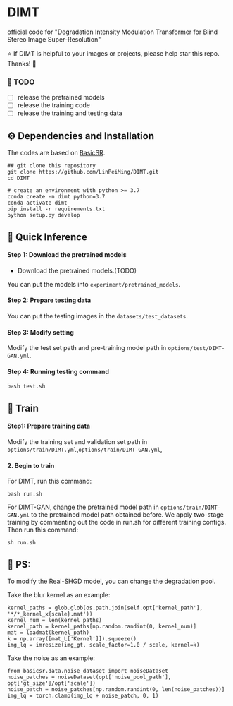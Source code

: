 # DIMT
official code for "Degradation Intensity Modulation Transformer for Blind Stereo Image Super-Resolution"

:star: If DIMT is helpful to your images or projects, please help star this repo. Thanks! :hugs:


### 📌 TODO
- [   ] release the pretrained models
- [   ] release the training code
- [   ] release the training and testing data

## ⚙️ Dependencies and Installation
The codes are based on [BasicSR](https://github.com/xinntao/BasicSR).
```
## git clone this repository
git clone https://github.com/LinPeiMing/DIMT.git
cd DIMT

# create an environment with python >= 3.7
conda create -n dimt python=3.7
conda activate dimt
pip install -r requirements.txt
python setup.py develop
```
## 🚀 Quick Inference
#### Step 1: Download the pretrained models
- Download the pretrained models.(TODO)
  
You can put the models into `experiment/pretrained_models`.

#### Step 2: Prepare testing data
You can put the testing images in the `datasets/test_datasets`.

#### Step 3: Modify setting
Modify the test set path and pre-training model path in `options/test/DIMT-GAN.yml`.

#### Step 4: Running testing command
```
bash test.sh
```

## 🌈 Train 

#### Step1: Prepare training data
Modify the training set and validation set path in `options/train/DIMT.yml`,`options/train/DIMT-GAN.yml`,


#### 2. Begin to train
For DIMT, run this command: 
```
bash run.sh
```
For DIMT-GAN, change the pretrained model path in `options/train/DIMT-GAN.yml` to the pretrained model path obtained before. We apply two-stage training by commenting out the code in run.sh for different training configs.
Then run this command:
```
sh run.sh
```


## 🌈 PS: 
To modify the Real-SHGD model, you can change the degradation pool.

Take the blur kernel as an example:
```
kernel_paths = glob.glob(os.path.join(self.opt['kernel_path'], '*/*_kernel_x{scale}.mat'))
kernel_num = len(kernel_paths)
kernel_path = kernel_paths[np.random.randint(0, kernel_num)]
mat = loadmat(kernel_path)
k = np.array([mat_L['Kernel']]).squeeze()
img_lq = imresize(img_gt, scale_factor=1.0 / scale, kernel=k)
```
Take the noise as an example:
```
from basicsr.data.noise_dataset import noiseDataset
noise_patches = noiseDataset(opt['noise_pool_path'], opt['gt_size']/opt['scale'])
noise_patch = noise_patches[np.random.randint(0, len(noise_patches))]
img_lq = torch.clamp(img_lq + noise_patch, 0, 1)
```
